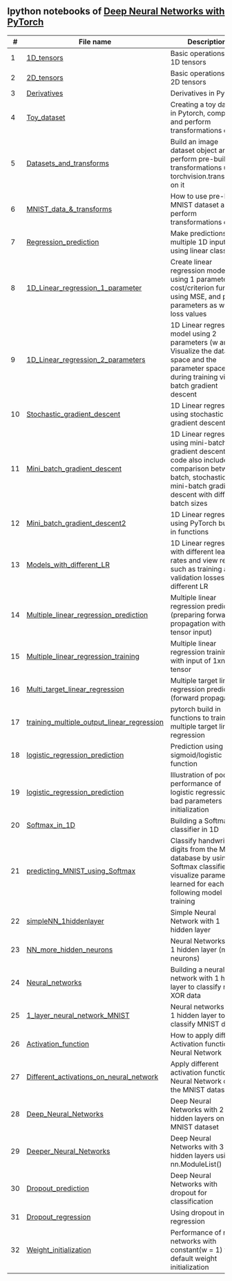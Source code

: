 
## Ipython notebooks of [Deep Neural Networks with PyTorch](https://www.coursera.org/learn/deep-neural-networks-with-pytorch/home/welcome)
| # | **File name** |  **Description** |
| ---------- |--------- | ------------------------------------------------| 
|1|[1D_tensors](https://github.com/ruchikaverma-iitg/ML-DL-RL_Codes/blob/master/Hands%20on%20Deep%20Learning/Deep%20Neural%20Networks%20with%20PyTorch/L1_1D_tensors.ipynb)| Basic operations on 1D tensors|
|2|[2D_tensors](https://github.com/ruchikaverma-iitg/ML-DL-RL_Codes/blob/master/Hands%20on%20Deep%20Learning/Deep%20Neural%20Networks%20with%20PyTorch/L2_Two-Dimensional_Tensors.ipynb)| Basic operations on 2D tensors|
|3|[Derivatives](https://github.com/ruchikaverma-iitg/ML-DL-RL_Codes/blob/master/Hands%20on%20Deep%20Learning/Deep%20Neural%20Networks%20with%20PyTorch/L3_derivativesandGraphsinPytorch.ipynb)| Derivatives in Pytorch|
|4|[Toy_dataset](https://github.com/ruchikaverma-iitg/ML-DL-RL_Codes/blob/master/Hands%20on%20Deep%20Learning/Deep%20Neural%20Networks%20with%20PyTorch/L4_simple_data_set.ipynb)| Creating a toy dataset in Pytorch, compose and perform transformations on it|
|5|[Datasets_and_transforms](https://github.com/ruchikaverma-iitg/ML-DL-RL_Codes/blob/master/Hands%20on%20Deep%20Learning/Deep%20Neural%20Networks%20with%20PyTorch/L5_Datasets_and_transforms.ipynb)| Build an image dataset object and perform pre-build transformations using torchvision.transforms on it|
|6|[MNIST_data_&_transforms](https://github.com/ruchikaverma-iitg/ML-DL-RL_Codes/blob/master/Hands%20on%20Deep%20Learning/Deep%20Neural%20Networks%20with%20PyTorch/L6_pre-Built%20Datasets_and_transforms.ipynb)| How to use pre-built MNIST dataset and perform transformations on it|
|7|[Regression_prediction](https://github.com/ruchikaverma-iitg/ML-DL-RL_Codes/blob/master/Hands%20on%20Deep%20Learning/Deep%20Neural%20Networks%20with%20PyTorch/L7_prediction_on_1D_input.ipynb)| Make predictions for multiple 1D inputs using linear class|
|8|[1D_Linear_regression_1_parameter](https://github.com/ruchikaverma-iitg/ML-DL-RL_Codes/blob/master/Hands%20on%20Deep%20Learning/Deep%20Neural%20Networks%20with%20PyTorch/L8_linear_regression_one_parameter.ipynb)| Create linear regression model using 1 parameter, cost/criterion function using MSE, and plot parameters as well as loss values|
|9|[1D_Linear_regression_2_parameters](https://github.com/ruchikaverma-iitg/ML-DL-RL_Codes/blob/master/Hands%20on%20Deep%20Learning/Deep%20Neural%20Networks%20with%20PyTorch/L9_training_slope_and_bias.ipynb)| 1D Linear regression model using 2 parameters (w and b). Visualize the data space and the parameter space during training via batch gradient descent|
|10|[Stochastic_gradient_descent](https://github.com/ruchikaverma-iitg/ML-DL-RL_Codes/blob/master/Hands%20on%20Deep%20Learning/Deep%20Neural%20Networks%20with%20PyTorch/L10_stochastic_gradient_descent.ipynb)| 1D Linear regression using stochastic gradient descent|
|11|[Mini_batch_gradient_descent](https://github.com/ruchikaverma-iitg/ML-DL-RL_Codes/blob/master/Hands%20on%20Deep%20Learning/Deep%20Neural%20Networks%20with%20PyTorch/L11_mini-batch_gradient_descent.ipynb)| 1D Linear regression using mini-batch gradient descent. This code also includes comparison between batch, stochastic and mini-batch gradient descent with different batch sizes|
|12|[Mini_batch_gradient_descent2](https://github.com/ruchikaverma-iitg/ML-DL-RL_Codes/blob/master/Hands%20on%20Deep%20Learning/Deep%20Neural%20Networks%20with%20PyTorch/L12_PyTorchway.ipynb)| 1D Linear regression using  PyTorch build-in functions|
|13|[Models_with_different_LR](https://github.com/ruchikaverma-iitg/ML-DL-RL_Codes/blob/master/Hands%20on%20Deep%20Learning/Deep%20Neural%20Networks%20with%20PyTorch/L13_Models_with_different_LR.ipynb)| 1D Linear regression with different learning rates and view results such as training and validation losses at different LR|
|14|[Multiple_linear_regression_prediction](https://github.com/ruchikaverma-iitg/ML-DL-RL_Codes/blob/master/Hands%20on%20Deep%20Learning/Deep%20Neural%20Networks%20with%20PyTorch/L14_multiple_linear_regression_prediction.ipynb)| Multiple linear regression prediction (preparing forward propagation with 1xn tensor input)|
|15|[Multiple_linear_regression_training](https://github.com/ruchikaverma-iitg/ML-DL-RL_Codes/blob/master/Hands%20on%20Deep%20Learning/Deep%20Neural%20Networks%20with%20PyTorch/L15_multiple_linear_regression_training.ipynb)| Multiple linear regression training with input of 1xn tensor|
|16|[Multi_target_linear_regression](https://github.com/ruchikaverma-iitg/ML-DL-RL_Codes/blob/master/Hands%20on%20Deep%20Learning/Deep%20Neural%20Networks%20with%20PyTorch/L16_multi-target_linear_regression.ipynb)| Multiple target linear regression prediction (forward propagation)|
|17|[training_multiple_output_linear_regression](https://github.com/ruchikaverma-iitg/ML-DL-RL_Codes/blob/master/Hands%20on%20Deep%20Learning/Deep%20Neural%20Networks%20with%20PyTorch/L17_training_multiple_output_linear_regression.ipynb)| pytorch build in functions to train multiple target linear regression|
|18|[logistic_regression_prediction](https://github.com/ruchikaverma-iitg/ML-DL-RL_Codes/blob/master/Hands%20on%20Deep%20Learning/Deep%20Neural%20Networks%20with%20PyTorch/L18_logistic_regression_prediction.ipynb)| Prediction using sigmoid/logistic function|
|19|[logistic_regression_prediction](https://github.com/ruchikaverma-iitg/ML-DL-RL_Codes/blob/master/Hands%20on%20Deep%20Learning/Deep%20Neural%20Networks%20with%20PyTorch/L19_Bad_initialization_logistic_regression_with_mean_square_error.ipynb)| Illustration of poor performance of logistic regression via bad parameters initialization|
|20|[Softmax_in_1D](https://github.com/ruchikaverma-iitg/ML-DL-RL_Codes/blob/master/Hands%20on%20Deep%20Learning/Deep%20Neural%20Networks%20with%20PyTorch/L20_softmax_in_1D.ipynb)| Building a Softmax classifier in 1D|
|21|[predicting_MNIST_using_Softmax](https://github.com/ruchikaverma-iitg/ML-DL-RL_Codes/blob/master/Hands%20on%20Deep%20Learning/Deep%20Neural%20Networks%20with%20PyTorch/L21_predicting_MNIST_using_Softmax.ipynb)| Classify handwritten digits from the MNIST database by using Softmax classifier and visualize parameters learned for each class following model training|
|22|[simpleNN_1hiddenlayer](https://github.com/ruchikaverma-iitg/ML-DL-RL_Codes/blob/master/Hands%20on%20Deep%20Learning/Deep%20Neural%20Networks%20with%20PyTorch/L22_simpleNN_1hiddenlayer.ipynb)| Simple Neural Network with 1 hidden layer|
|23|[NN_more_hidden_neurons](https://github.com/ruchikaverma-iitg/ML-DL-RL_Codes/blob/master/Hands%20on%20Deep%20Learning/Deep%20Neural%20Networks%20with%20PyTorch/L23_NN_more_hidden_neurons.ipynb)| Neural Networks with 1 hidden layer (more neurons)|
|24|[Neural_networks](https://github.com/ruchikaverma-iitg/ML-DL-RL_Codes/blob/master/Hands%20on%20Deep%20Learning/Deep%20Neural%20Networks%20with%20PyTorch/L24_Neural_network.ipynb)| Building a neural network with 1 hidden layer to classify noisy XOR data|
|25|[1_layer_neural_network_MNIST](https://github.com/ruchikaverma-iitg/ML-DL-RL_Codes/blob/master/Hands%20on%20Deep%20Learning/Deep%20Neural%20Networks%20with%20PyTorch/L25_1layer_neural_network_MNIST.ipynb)| Neural networks with 1 hidden layer to classify MNIST data|
|26|[Activation_function](https://github.com/ruchikaverma-iitg/ML-DL-RL_Codes/blob/master/Hands%20on%20Deep%20Learning/Deep%20Neural%20Networks%20with%20PyTorch/L26_activation_function.ipynb)| How to apply different Activation functions in Neural Network|
|27|[Different_activations_on_neural_network](https://github.com/ruchikaverma-iitg/ML-DL-RL_Codes/blob/master/Hands%20on%20Deep%20Learning/Deep%20Neural%20Networks%20with%20PyTorch/L27_different_activations_on_neural_network.ipynb)| Apply different activation functions in Neural Network on the MNIST dataset|
|28|[Deep_Neural_Networks](https://github.com/ruchikaverma-iitg/ML-DL-RL_Codes/blob/master/Hands%20on%20Deep%20Learning/Deep%20Neural%20Networks%20with%20PyTorch/L28_Deep_Neural_Networks.ipynb)| Deep Neural Networks with 2 hidden layers on the MNIST dataset|
|29|[Deeper_Neural_Networks](https://github.com/ruchikaverma-iitg/ML-DL-RL_Codes/blob/master/Hands%20on%20Deep%20Learning/Deep%20Neural%20Networks%20with%20PyTorch/L29_Deeper_Neural_Networks.ipynb)| Deep Neural Networks with 3 hidden layers using nn.ModuleList()|
|30|[Dropout_prediction](https://github.com/ruchikaverma-iitg/ML-DL-RL_Codes/blob/master/Hands%20on%20Deep%20Learning/Deep%20Neural%20Networks%20with%20PyTorch/L30_dropout_prediction.ipynb)| Deep Neural Networks with dropout for classification|
|31|[Dropout_regression](https://github.com/ruchikaverma-iitg/ML-DL-RL_Codes/blob/master/Hands%20on%20Deep%20Learning/Deep%20Neural%20Networks%20with%20PyTorch/L31_dropout_Regression.ipynb)| Using dropout in regression|
|32|[Weight_initialization](https://github.com/ruchikaverma-iitg/ML-DL-RL_Codes/blob/master/Hands%20on%20Deep%20Learning/Deep%20Neural%20Networks%20with%20PyTorch/L32_weight_initialization.ipynb)| Performance of neural networks with constant(w = 1) vs. default weight initialization|
